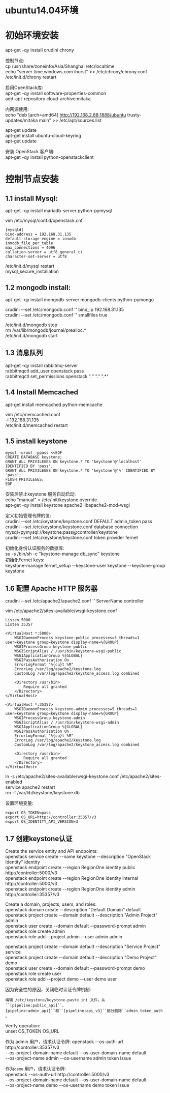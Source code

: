 

# ubuntu14.04环境
# 初始环境安装
apt-get -qy install crudini chrony

控制节点:  
cp /usr/share/zoneinfo/Asia/Shanghai  /etc/localtime  
echo  "server time.windows.com iburst" >> /etc/chrony/chrony.conf  
/etc/init.d/chrony restart

启用OpenStack库:  
apt-get -qy install software-properties-common  
add-apt-repository cloud-archive:mitaka  

内网源使用:  
echo "deb [arch=amd64] http://192.168.2.88:1888/ubuntu trusty-updates/mitaka main" >> /etc/apt/sources.list  

apt-get update  
apt-get install ubuntu-cloud-keyring  
apt-get update  

安装 OpenStack 客户端:  
apt-get -qy install python-openstackclient  

# 控制节点安装
## 1.1 install Mysql:  
apt-get -qy install mariadb-server python-pymysql  

vim /etc/mysql/conf.d/openstack.cnf
```config-file
[mysqld]
bind-address = 192.168.31.135
default-storage-engine = innodb
innodb_file_per_table
max_connections = 4096
collation-server = utf8_general_ci
character-set-server = utf8
```
/etc/init.d/mysql restart  
mysql_secure_installation  

## 1.2 mongodb install:  
apt-get -qy install mongodb-server mongodb-clients python-pymongo  

crudini --set /etc/mongodb.conf '' bind_ip 192.168.31.135  
crudini --set /etc/mongodb.conf '' smallfiles true  

/etc/init.d/mongodb stop  
rm /var/lib/mongodb/journal/prealloc.*  
/etc/init.d/mongodb start  

## 1.3 消息队列
apt-get -qy install rabbitmq-server  
rabbitmqctl add_user openstack pass  
rabbitmqctl set_permissions openstack ".*" ".*" ".*"  

## 1.4 Install Memcached
apt-get install memcached python-memcache  

vim /etc/memcached.conf   
-l 192.168.31.135  
/etc/init.d/memcached restart  

## 1.5 install keystone
```shell
mysql -uroot -ppass <<EOF
CREATE DATABASE keystone;
GRANT ALL PRIVILEGES ON keystone.* TO 'keystone'@'localhost' IDENTIFIED BY 'pass';
GRANT ALL PRIVILEGES ON keystone.* TO 'keystone'@'%' IDENTIFIED BY 'pass';
FLUSH PRIVILEGES;
EOF
```
安装后禁止keystone 服务自动启动:  
echo "manual" > /etc/init/keystone.override  
apt-get -qy install keystone apache2 libapache2-mod-wsgi  

定义初始管理令牌的值:  
crudini --set /etc/keystone/keystone.conf DEFAULT admin_token pass  
crudini --set /etc/keystone/keystone.conf database connection   mysql+pymysql://keystone:pass@controller/keystone  
crudini --set /etc/keystone/keystone.conf token provider fernet  

初始化身份认证服务的数据库:  
su -s /bin/sh -c "keystone-manage db_sync" keystone  
初始化Fernet keys:  
keystone-manage fernet_setup --keystone-user keystone --keystone-group keystone  

## 1.6 配置 Apache HTTP 服务器
crudini --set /etc/apache2/apache2.conf '' ServerName controller

vim /etc/apache2/sites-available/wsgi-keystone.conf
```
Listen 5000
Listen 35357

<VirtualHost *:5000>
    WSGIDaemonProcess keystone-public processes=5 threads=1 user=keystone group=keystone display-name=%{GROUP}
    WSGIProcessGroup keystone-public
    WSGIScriptAlias / /usr/bin/keystone-wsgi-public
    WSGIApplicationGroup %{GLOBAL}
    WSGIPassAuthorization On
    ErrorLogFormat "%{cu}t %M"
    ErrorLog /var/log/apache2/keystone.log
    CustomLog /var/log/apache2/keystone_access.log combined

    <Directory /usr/bin>
        Require all granted
    </Directory>
</VirtualHost>

<VirtualHost *:35357>
    WSGIDaemonProcess keystone-admin processes=5 threads=1 user=keystone group=keystone display-name=%{GROUP}
    WSGIProcessGroup keystone-admin
    WSGIScriptAlias / /usr/bin/keystone-wsgi-admin
    WSGIApplicationGroup %{GLOBAL}
    WSGIPassAuthorization On
    ErrorLogFormat "%{cu}t %M"
    ErrorLog /var/log/apache2/keystone.log
    CustomLog /var/log/apache2/keystone_access.log combined

    <Directory /usr/bin>
        Require all granted
    </Directory>
</VirtualHost>
```
ln -s /etc/apache2/sites-available/wsgi-keystone.conf /etc/apache2/sites-enabled  
service apache2 restart  
rm -f /var/lib/keystone/keystone.db  

设置环境变量:  
```
export OS_TOKEN=pass
export OS_URL=http://controller:35357/v3
export OS_IDENTITY_API_VERSION=3
```

## 1.7 创建keystone认证
Create the service entity and API endpoints:   
openstack service create --name keystone --description "OpenStack Identity" identity  
openstack endpoint create --region RegionOne identity public http://controller:5000/v3  
openstack endpoint create --region RegionOne identity internal http://controller:5000/v3  
openstack endpoint create --region RegionOne identity admin http://controller:35357/v3  

Create a domain, projects, users, and roles:  
openstack domain create --description "Default Domain" default  
openstack project create --domain default --description "Admin Project" admin  
openstack user create --domain default --password-prompt admin  
openstack role create admin  
openstack role add --project admin --user admin admin  

openstack project create --domain default --description "Service Project" service  
openstack project create --domain default --description "Demo Project" demo  
openstack user create --domain default --password-prompt demo  
openstack role create user  
openstack role add --project demo --user demo user  

因为安全性的原因，关闭临时认证令牌机制:  
```
编辑 /etc/keystone/keystone-paste.ini 文件，从``[pipeline:public_api]``，
[pipeline:admin_api]``和``[pipeline:api_v3]``部分删除``admin_token_auth 。
```

Verify operation:  
unset OS_TOKEN OS_URL  

作为 admin 用户，请求认证令牌:
openstack --os-auth-url http://controller:35357/v3 \
  --os-project-domain-name default --os-user-domain-name default \
  --os-project-name admin --os-username admin token issue  

作为``demo`` 用户，请求认证令牌:  
openstack --os-auth-url http://controller:5000/v3 \
  --os-project-domain-name default --os-user-domain-name default \
  --os-project-name demo --os-username demo token issue  
